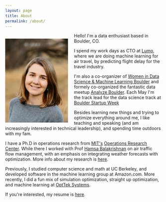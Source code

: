 ```yaml
---
layout: page
title: About
permalink: /about/
---
```

<img style="float: left; margin-top: 18px; margin-right: 20px; width:40%;" src="/images/diana_wlp.jpg"/>

Hello! I'm a data enthusiast based in Boulder, CO.

I spend my work days as CTO at [Lumo](https://thinklumo.com), where we are doing machine learning for air travel, by predicting flight delay for the travel industry. 

I'm also a co-organizer of [Women in Data Science & Machine Learning Boulder](https://www.meetup.com/Boulder-Women-in-Machine-Learning-and-Data-Science/) and formely co-organized the fantastic data meetup [Analyze Boulder](http://http://www.meetup.com/Analyze-Boulder/). Each May I'm the track lead for the data science track at [Boulder Startup Week](https://boulderstartupweek.com/)

Besides learning new things and trying to optimize everything around me, I like teaching and speaking (and am increasingly interested in technical leadership), and spending time outdoors with my fam.

I have a Ph.D in operations research from [MIT's](http://www.mit.edu) [Operations Research Center](http://www.mit.edu/~orc/). While there I worked with Prof [Hamsa Balakrishnan](http://web.mit.edu/hamsa/www/) on air traffic flow management, with an emphasis on integrating weather forecasts with optimization. More info about my research is [here](/research/).

Previously, I studied computer science and math at UC Berkeley, and developed software in the machine learning group at Amazon.com. More recently, I did a fun mix of simulation optimization, straight up optimization, and machine learning at [OptTek Systems](http://opttek.com).

If you're interested, my resume is [here](/docs/resume_DianaPfeil_2018.pdf).